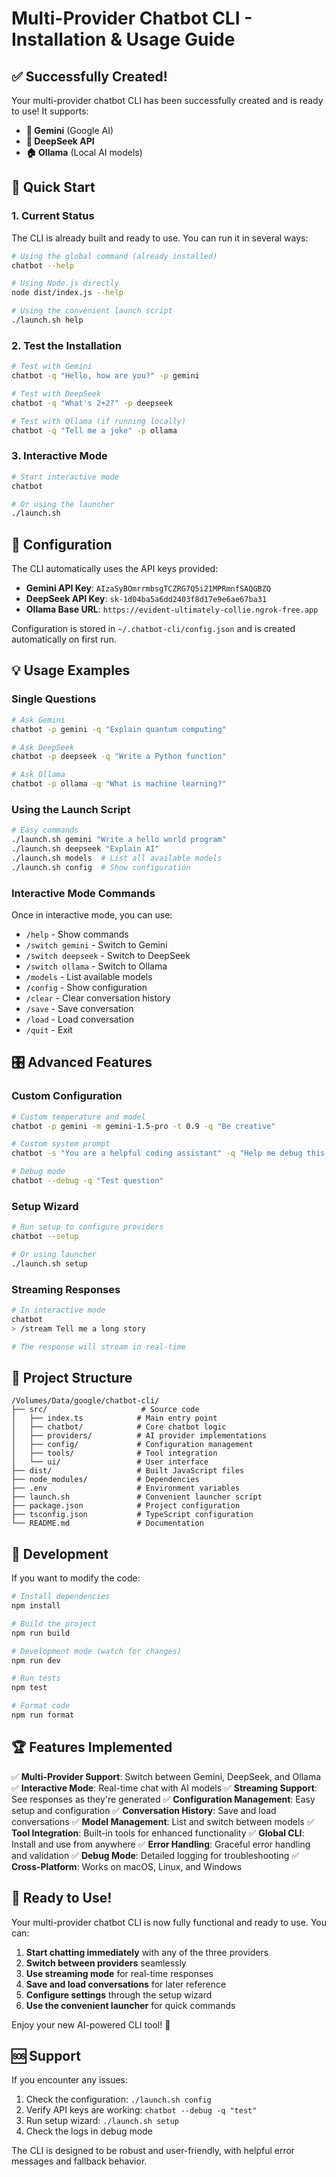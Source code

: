 # Multi-Provider Chatbot CLI - Installation & Usage Guide

## ✅ Successfully Created!

Your multi-provider chatbot CLI has been successfully created and is ready to use! It supports:

- **🤖 Gemini** (Google AI)
- **🧠 DeepSeek API** 
- **🏠 Ollama** (Local AI models)

## 🚀 Quick Start

### 1. Current Status
The CLI is already built and ready to use. You can run it in several ways:

```bash
# Using the global command (already installed)
chatbot --help

# Using Node.js directly
node dist/index.js --help

# Using the convenient launch script
./launch.sh help
```

### 2. Test the Installation

```bash
# Test with Gemini
chatbot -q "Hello, how are you?" -p gemini

# Test with DeepSeek
chatbot -q "What's 2+2?" -p deepseek

# Test with Ollama (if running locally)
chatbot -q "Tell me a joke" -p ollama
```

### 3. Interactive Mode

```bash
# Start interactive mode
chatbot

# Or using the launcher
./launch.sh
```

## 🔧 Configuration

The CLI automatically uses the API keys provided:

- **Gemini API Key**: `AIzaSyBOmrrmbsgTCZRG7Q5i21MPRmnfSAQGBZQ`
- **DeepSeek API Key**: `sk-1d04ba5a6dd2403f8d17e9e6ae67ba31`
- **Ollama Base URL**: `https://evident-ultimately-collie.ngrok-free.app`

Configuration is stored in `~/.chatbot-cli/config.json` and is created automatically on first run.

## 💡 Usage Examples

### Single Questions
```bash
# Ask Gemini
chatbot -p gemini -q "Explain quantum computing"

# Ask DeepSeek
chatbot -p deepseek -q "Write a Python function"

# Ask Ollama
chatbot -p ollama -q "What is machine learning?"
```

### Using the Launch Script
```bash
# Easy commands
./launch.sh gemini "Write a hello world program"
./launch.sh deepseek "Explain AI"
./launch.sh models  # List all available models
./launch.sh config  # Show configuration
```

### Interactive Mode Commands
Once in interactive mode, you can use:
- `/help` - Show commands
- `/switch gemini` - Switch to Gemini
- `/switch deepseek` - Switch to DeepSeek  
- `/switch ollama` - Switch to Ollama
- `/models` - List available models
- `/config` - Show configuration
- `/clear` - Clear conversation history
- `/save` - Save conversation
- `/load` - Load conversation
- `/quit` - Exit

## 🎛️ Advanced Features

### Custom Configuration
```bash
# Custom temperature and model
chatbot -p gemini -m gemini-1.5-pro -t 0.9 -q "Be creative"

# Custom system prompt
chatbot -s "You are a helpful coding assistant" -q "Help me debug this code"

# Debug mode
chatbot --debug -q "Test question"
```

### Setup Wizard
```bash
# Run setup to configure providers
chatbot --setup

# Or using launcher
./launch.sh setup
```

### Streaming Responses
```bash
# In interactive mode
chatbot
> /stream Tell me a long story

# The response will stream in real-time
```

## 📁 Project Structure

```
/Volumes/Data/google/chatbot-cli/
├── src/                     # Source code
│   ├── index.ts            # Main entry point
│   ├── chatbot/            # Core chatbot logic
│   ├── providers/          # AI provider implementations
│   ├── config/             # Configuration management
│   ├── tools/              # Tool integration
│   └── ui/                 # User interface
├── dist/                   # Built JavaScript files
├── node_modules/           # Dependencies
├── .env                    # Environment variables
├── launch.sh               # Convenient launcher script
├── package.json            # Project configuration
├── tsconfig.json           # TypeScript configuration
└── README.md               # Documentation
```

## 🔧 Development

If you want to modify the code:

```bash
# Install dependencies
npm install

# Build the project
npm run build

# Development mode (watch for changes)
npm run dev

# Run tests
npm test

# Format code
npm run format
```

## 🏆 Features Implemented

✅ **Multi-Provider Support**: Switch between Gemini, DeepSeek, and Ollama
✅ **Interactive Mode**: Real-time chat with AI models
✅ **Streaming Support**: See responses as they're generated
✅ **Configuration Management**: Easy setup and configuration
✅ **Conversation History**: Save and load conversations
✅ **Model Management**: List and switch between models
✅ **Tool Integration**: Built-in tools for enhanced functionality
✅ **Global CLI**: Install and use from anywhere
✅ **Error Handling**: Graceful error handling and validation
✅ **Debug Mode**: Detailed logging for troubleshooting
✅ **Cross-Platform**: Works on macOS, Linux, and Windows

## 🎯 Ready to Use!

Your multi-provider chatbot CLI is now fully functional and ready to use. You can:

1. **Start chatting immediately** with any of the three providers
2. **Switch between providers** seamlessly
3. **Use streaming mode** for real-time responses
4. **Save and load conversations** for later reference
5. **Configure settings** through the setup wizard
6. **Use the convenient launcher** for quick commands

Enjoy your new AI-powered CLI tool! 🚀

## 🆘 Support

If you encounter any issues:

1. Check the configuration: `./launch.sh config`
2. Verify API keys are working: `chatbot --debug -q "test"`
3. Run setup wizard: `./launch.sh setup`
4. Check the logs in debug mode

The CLI is designed to be robust and user-friendly, with helpful error messages and fallback behavior.
